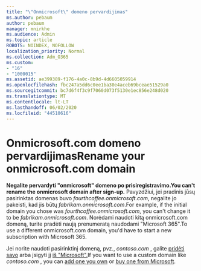```yaml
---
title: "\"Onmicrosoft\" domeno pervardijimas"
ms.author: pebaum
author: pebaum
manager: mnirkhe
ms.audience: Admin
ms.topic: article
ROBOTS: NOINDEX, NOFOLLOW
localization_priority: Normal
ms.collection: Adm_O365
ms.custom:
- "16"
- "1000015"
ms.assetid: ae399389-f176-4a0c-8b9d-4d6605059914
ms.openlocfilehash: fbc247a5dd6c0ee1ba30e4aceb69bceae51529a0
ms.sourcegitcommit: bc7d6f4f3c9f7060d073f5130e1ec856e248d020
ms.translationtype: MT
ms.contentlocale: lt-LT
ms.lasthandoff: 06/02/2020
ms.locfileid: "44510616"
---
```

# <a name="rename-your-onmicrosoftcom-domain"></a><span data-ttu-id="2d5b5-102">Onmicrosoft.com domeno pervardijimas</span><span class="sxs-lookup"><span data-stu-id="2d5b5-102">Rename your onmicrosoft.com domain</span></span>

 <span data-ttu-id="2d5b5-103">**Negalite pervardyti "onmicrosoft" domeno po prisiregistravimo.**</span><span class="sxs-lookup"><span data-stu-id="2d5b5-103">**You can't rename the onmicrosoft domain after sign-up.**</span></span> <span data-ttu-id="2d5b5-104">Pavyzdžiui, jei pradinis jūsų pasirinktas domenas buvo *fourthcoffee.onmicrosoft.com*, negalite jo pakeisti, kad jis būtų *fabrikam.onmicrosoft.com*.</span><span class="sxs-lookup"><span data-stu-id="2d5b5-104">For example, if the initial domain you chose was  *fourthcoffee.onmicrosoft.com*, you can't change it to be  *fabrikam.onmicrosoft.com*.</span></span> <span data-ttu-id="2d5b5-105">Norėdami naudoti kitą onmicrosoft.com domeną, turite pradėti naują prenumeratą naudodami "Microsoft 365".</span><span class="sxs-lookup"><span data-stu-id="2d5b5-105">To use a different onmicrosoft.com domain, you'd have to start a new subscription with Microsoft 365.</span></span>
  
<span data-ttu-id="2d5b5-106">Jei norite naudoti pasirinktinį domeną, pvz., *contoso.com* , galite [pridėti savo](https://docs.microsoft.com/microsoft-365/admin/setup/add-domain) arba įsigyti jį [iš "Microsoft".](https://docs.microsoft.com/microsoft-365/admin/get-help-with-domains/buy-a-domain-name)</span><span class="sxs-lookup"><span data-stu-id="2d5b5-106">If you want to use a custom domain like  *contoso.com*  , you can [add one you own](https://docs.microsoft.com/microsoft-365/admin/setup/add-domain) or [buy one from Microsoft](https://docs.microsoft.com/microsoft-365/admin/get-help-with-domains/buy-a-domain-name).</span></span>
  